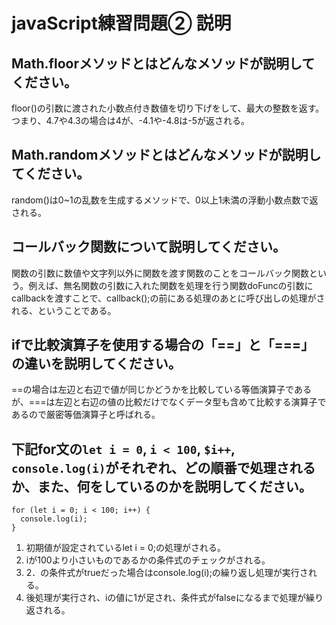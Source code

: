 # javaScript練習問題② 説明

## Math.floorメソッドとはどんなメソッドが説明してください。
floor()の引数に渡された小数点付き数値を切り下げをして、最大の整数を返す。つまり、4.7や4.3の場合は4が、-4.1や-4.8は-5が返される。

## Math.randomメソッドとはどんなメソッドが説明してください。
random()は0~1の乱数を生成するメソッドで、0以上1未満の浮動小数点数で返される。

## コールバック関数について説明してください。
関数の引数に数値や文字列以外に関数を渡す関数のことをコールバック関数という。例えば、無名関数の引数に入れた関数を処理を行う関数doFuncの引数にcallbackを渡すことで、callback();の前にある処理のあとに呼び出しの処理がされる、ということである。

## ifで比較演算子を使用する場合の「==」と「===」の違いを説明してください。
==の場合は左辺と右辺で値が同じかどうかを比較している等価演算子であるが、===は左辺と右辺の値の比較だけでなくデータ型も含めて比較する演算子であるので厳密等価演算子と呼ばれる。

## 下記for文の`let i = 0`, `i < 100`, `$i++`, `console.log(i)`がそれぞれ、どの順番で処理されるか、また、何をしているのかを説明してください。

```
for (let i = 0; i < 100; i++) {
  console.log(i);
}
```

1. 初期値が設定されているlet i = 0;の処理がされる。
2. iが100より小さいものであるかの条件式のチェックがされる。
3. 2．の条件式がtrueだった場合はconsole.log(i);の繰り返し処理が実行される。
4. 後処理が実行され、iの値に1が足され、条件式がfalseになるまで処理が繰り返される。